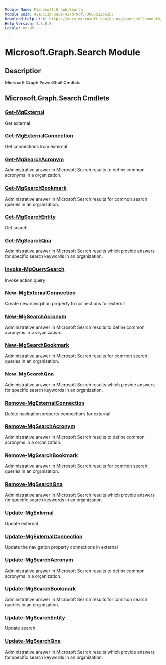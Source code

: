 ```yaml
---
Module Name: Microsoft.Graph.Search
Module Guid: 42e5c11b-5e5e-427d-9df6-3687522b6257
Download Help Link: https://docs.microsoft.com/en-us/powershell/module/microsoft.graph.search
Help Version: 1.0.0.0
Locale: en-US
---
```


# Microsoft.Graph.Search Module
## Description
Microsoft Graph PowerShell Cmdlets

## Microsoft.Graph.Search Cmdlets
### [Get-MgExternal](Get-MgExternal.md)
Get external

### [Get-MgExternalConnection](Get-MgExternalConnection.md)
Get connections from external

### [Get-MgSearchAcronym](Get-MgSearchAcronym.md)
Administrative answer in Microsoft Search results to define common acronyms in a organization.

### [Get-MgSearchBookmark](Get-MgSearchBookmark.md)
Administrative answer in Microsoft Search results for common search queries in an organization.

### [Get-MgSearchEntity](Get-MgSearchEntity.md)
Get search

### [Get-MgSearchQna](Get-MgSearchQna.md)
Administrative answer in Microsoft Search results which provide answers for specific search keywords in an organization.

### [Invoke-MgQuerySearch](Invoke-MgQuerySearch.md)
Invoke action query

### [New-MgExternalConnection](New-MgExternalConnection.md)
Create new navigation property to connections for external

### [New-MgSearchAcronym](New-MgSearchAcronym.md)
Administrative answer in Microsoft Search results to define common acronyms in a organization.

### [New-MgSearchBookmark](New-MgSearchBookmark.md)
Administrative answer in Microsoft Search results for common search queries in an organization.

### [New-MgSearchQna](New-MgSearchQna.md)
Administrative answer in Microsoft Search results which provide answers for specific search keywords in an organization.

### [Remove-MgExternalConnection](Remove-MgExternalConnection.md)
Delete navigation property connections for external

### [Remove-MgSearchAcronym](Remove-MgSearchAcronym.md)
Administrative answer in Microsoft Search results to define common acronyms in a organization.

### [Remove-MgSearchBookmark](Remove-MgSearchBookmark.md)
Administrative answer in Microsoft Search results for common search queries in an organization.

### [Remove-MgSearchQna](Remove-MgSearchQna.md)
Administrative answer in Microsoft Search results which provide answers for specific search keywords in an organization.

### [Update-MgExternal](Update-MgExternal.md)
Update external

### [Update-MgExternalConnection](Update-MgExternalConnection.md)
Update the navigation property connections in external

### [Update-MgSearchAcronym](Update-MgSearchAcronym.md)
Administrative answer in Microsoft Search results to define common acronyms in a organization.

### [Update-MgSearchBookmark](Update-MgSearchBookmark.md)
Administrative answer in Microsoft Search results for common search queries in an organization.

### [Update-MgSearchEntity](Update-MgSearchEntity.md)
Update search

### [Update-MgSearchQna](Update-MgSearchQna.md)
Administrative answer in Microsoft Search results which provide answers for specific search keywords in an organization.

